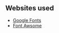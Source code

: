 ## Websites used 

- [Google Fonts](https://fonts.google.com/)
- [Font Awsome](https://fontawesome.com/)